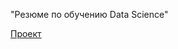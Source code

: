 "Резюме по обучению Data Science"

[Проект](https://github.com/Jacky3737/test/blob/test-1/project_0/game.py)
